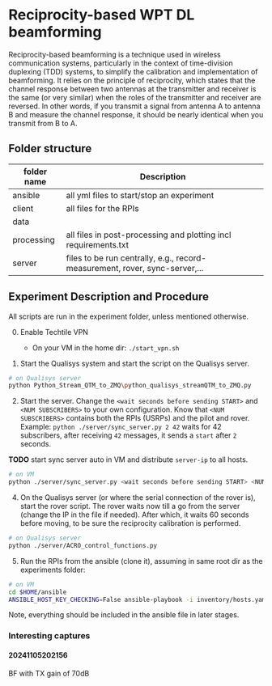 # Reciprocity-based WPT DL beamforming

Reciprocity-based beamforming is a technique used in wireless communication systems, particularly in the context of time-division duplexing (TDD) systems, to simplify the calibration and implementation of beamforming. It relies on the principle of reciprocity, which states that the channel response between two antennas at the transmitter and receiver is the same (or very similar) when the roles of the transmitter and receiver are reversed. In other words, if you transmit a signal from antenna A to antenna B and measure the channel response, it should be nearly identical when you transmit from B to A.

## Folder structure


| folder name | Description |
|--|--|
| ansible| all yml files to start/stop an experiment |
| client| all files for the RPIs |
| data| |
| processing| all files in post-processing and plotting incl requirements.txt |
| server| files to be run centrally, e.g., record-measurement, rover, sync-server,... |



## Experiment Description and Procedure

All scripts are run in the experiment folder, unless mentioned otherwise.

0. Enable Techtile VPN
    - On your VM in the home dir: `./start_vpn.sh`

1. Start the Qualisys system and start the script on the Qualisys server.

```bash
# on Qualisys server
python Python_Stream_QTM_to_ZMQ\python_qualisys_streamQTM_to_ZMQ.py
```

2. Start the server. Change the `<wait seconds before sending START>` and `<NUM SUBSCRIBERS>` to your own configuration. Know that `<NUM SUBSCRIBERS>`  contains both the RPIs (USRPs) and the pilot and rover. Example: `python ./server/sync_server.py 2 42` waits for 42 subscribers, after receiving `42` messages, it sends a `start` after `2` seconds.

**TODO** start sync server auto in VM and distribute `server-ip` to all hosts.

```bash
# on VM
python ./server/sync_server.py <wait seconds before sending START> <NUM SUBSCRIBERS>
```

4. On the Qualisys server (or where the serial connection of the rover is), start the rover script. The rover waits now till a go from the server (change the IP in the file if needed). After which, it waits 60 seconds before moving, to be sure the reciprocity calibration is performed.

```bash
# on Qualisys server
python ./server/ACRO_control_functions.py
```

5. Run the RPIs from the ansible (clone it), assuming in same root dir as the experiments folder: 

```bash
# on VM
cd $HOME/ansible
ANSIBLE_HOST_KEY_CHECKING=False ansible-playbook -i inventory/hosts.yaml ../experiments/02_reciprocity_based_WPT/ansible/run-DL-WPT.yml -e tiles=ceiling -e bf="bf"
```

Note, everything should be included in the ansible file in later stages.

### Interesting captures


#### 20241105202156

BF with TX gain of 70dB

